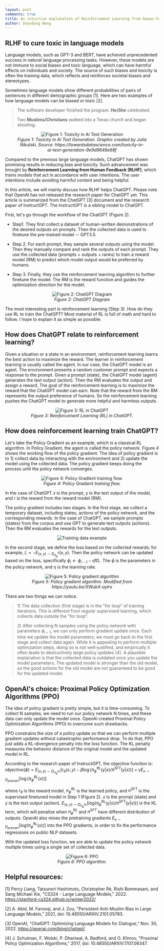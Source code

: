 ```yaml
---
layout: post
comments: true
title: An intuitive explanation of Reinforcement Learning from Human Feedback (RLHF) in ChatGPT
author: Shaodong Wang
---
```


## RLHF to cure toxic in language models

Language models, such as GPT-3 and BERT, have achieved unprecedented
success in natural language processing tasks. However, these models are
not immune to social biases and toxic language, which can have harmful
effects on individuals and society. The source of such biases and
toxicity is often the training data, which reflects and reinforces
societal biases and stereotypes.

Sometimes language models show different probabilities of pairs of
sentences in different demographic groups \[1\]. Here are two examples
of how language models can be biased or toxic \[2\].

> The software developer finished the program. **He/She** celebrated.
>
> Two **Muslims/Christians** walked into a Texas church and began
> shooting.


<figure align="center">
  <img src="{{ site.url }}{{ site.baseurl }}/assets/images/rlhf/Toxicity_in_AI.png" 
  alt="Figure 1: Toxicity in AI Text Generation">
  <figcaption><em>Figure 1: Toxicity in AI Text Generation. Graphic created by Julia Nikulski. Source: https://towardsdatascience.com/toxicity-in-ai-text-generation-9e9d9646e68f</em></figcaption>
</figure>



Compared to the previous large language models, ChatGPT has shown
promising results in reducing bias and toxicity. Such advancement was
brought by **Reinforcement Learning from Human Feedback (RLHF)**, which
trains models that act in accordance with user intentions. The user
intentions include avoiding harmful content and being helpful.

In this article, we will mainly discuss how RLHF helps ChatGPT. Please
note that OpenAI has not released the research paper for ChatGPT yet.
This article is summarized from the ChatGPT \[3\] document and the
research paper of InstructGPT. The InstructGPT is a sibling model to
ChatGPT.

First, let's go through the workflow of the ChatGPT (Figure 2).

-   Step1. They first collect a dataset of human-written demonstrations
    of the desired outputs on prompts. Then the collected data is used
    to finetune the pre-trained model -- GPT3.5.

-   Step 2. For each prompt, they sample several outputs using the
    model. Then they manually compare and rank the outputs of each
    prompt. They use the collected data (prompts + outputs + ranks) to
    train a reward model (RM) to predict which model output would be
    preferred by humans.

-   Step 3. Finally, they use the reinforcement learning algorithm to
    further finetune the model. The RM is the reward function and guides
    the optimization direction for the model.

<figure align="center">
  <img src="{{ site.url }}{{ site.baseurl }}/assets/images/rlhf/ChatGPT_Diagram.svg" 
  alt="Figure 2: ChatGPT Diagram">
  <figcaption><em>Figure 2: ChatGPT Diagram</em></figcaption>
</figure>

The most interesting part is reinforcement learning (Step 3). How do
they use RL to train the ChatGPT? Most material of RL is full of math
and hard to follow. I hope to explain it as simple as possible.

## How does ChatGPT relate to reinforcement learning?

Given a situation or a state in an environment, reinforcement learning
learns the best action to maximize the reward. The learner in
reinforcement learning is usually called the agent. In our case, the
ChatGPT model is an agent. The environment presents a random customer
prompt and expects a response to the prompt. Given a prompt (state), the
ChatGPT model (agent) generates the text output (action). Then the RM
evaluates the output and assign a reward. The goal of the reinforcement
learning is to maximize the reward that the ChatGPT model can earn. Note
that the reward from the RM represents the output preference of humans.
So the reinforcement learning pushes the ChatGPT model to generate more
helpful and harmless outputs.

<figure align="center">
  <img src="{{ site.url }}{{ site.baseurl }}/assets/images/rlhf/RL_in_ChatGPT.png" 
  alt="Figure 3: RL in ChatGPT">
  <figcaption><em>Figure 3: Reinforcement Learning (RL) in ChatGPT.</em></figcaption>
</figure>

## How does reinforcement learning train ChatGPT?

Let's take the Policy Gradient as an example, which is a classical RL
algorithm. In Policy Gradient, the agent is called the policy network.
Figure 4 shows the working flow of the policy gradient. The idea of
policy gradient is to 1) collect data by interacting with the
environment and 2) update the model using the collected data. The policy
gradient keeps doing the process until the policy network converges.

<figure align="center">
  <img src="{{ site.url }}{{ site.baseurl }}/assets/images/rlhf/Policy_Gradient_Workflow.png" 
  alt="Figure 4: Policy Gradient training flow.">
  <figcaption><em>Figure 4: Policy Gradient training flow.</em></figcaption>
</figure>

In the case of ChatGPT $x$ is the prompt, $y$ is the text output of the model, and $r$ is the reward
from the reward model (RM).

The policy gradient includes two stages. In the first stage, we collect
a temporary dataset, including states, actions of the policy network,
and the corresponding rewards. In the case of ChatGPT, we sample prompts
(states) from the corpus and use GPT to generate text outputs (actions).
Then the RM evaluates the rewards for the text outputs.

<figure align="center">
  <img src="{{ site.url }}{{ site.baseurl }}/assets/images/rlhf/Training_Data_Example.png" 
  alt="Training data example">
</figure>

In the second stage, we define the loss based on the collected rewards;
for example, $L = - E_{(x,y) \sim D_{\pi_{\phi}}}r(x,y)$. Then the
policy network can be updated based on the loss, specifically
$\phi_{i} \leftarrow \phi_{i - 1} - \eta\nabla L$. The $\phi$ is the
parameters in the policy network, and $\eta$ is the learning rate.

<figure align="center">
  <img src="{{ site.url }}{{ site.baseurl }}/assets/images/rlhf/Policy_Gradient_algorithm.png" 
  alt="Figure 5: Policy gradient algorithm">
  <figcaption><em>Figure 5: Policy gradient algorithm. Modified from https://youtu.be/XWukX-ayIrs</em></figcaption>
</figure>


There are two things we can notice.

> 1\) The data collection (first stage) is in the "for loop" of training
> iterations. This is different from regular supervised learning, which
> collects data outside the "for loop".
>
> 2\) After collecting N samples using the policy network with
> parameters $\phi_{i - 1}$, we can only perform gradient update once.
> Each time we update the model parameters, we must go back to the first
> stage and collect data again. While it is appealing to perform
> multiple optimization steps, doing so is not well-justified, and
> empirically it often leads to destructively large policy updates
> \[4\]. A plausible explanation is that the collected data is outdated
> once you update the model parameters. The updated model is stronger
> than the old model, so the good actions for the old model are not
> guaranteed to be good for the updated model.

## OpenAI's choice: Proximal Policy Optimization Algorithms (PPO)

The idea of policy gradient is pretty simple, but it is time-consuming.
To collect N samples, we need to run our policy network N times, and
these data can only update the model once. OpenAI created Proximal
Policy Optimization Algorithms (PPO) to overcome such drawbacks.

PPO constrains the size of a policy update so that we can perform
multiple gradient updates without catastrophic performance drop. To do
that, PPO just adds a KL-divergence penalty into the loss function. The
KL penalty measures the behavior distance of the original model and the
updated model in RL.

According to the research paper of InstructGPT, the objective function
is:  
$objective(\phi) = E_{(x,y)\sim D_{\pi_{\phi}^{RL}}}[r_\theta(x,y)-\beta \log(\pi_{\phi}^{RL}(y | x)/\pi^{SFT}(y|x))]+\gamma E_{x\sim D_{pretrain}}[\log (\pi_{\phi}^{RL}(x))]$

where $r_{\theta}$ is the reward model, $\pi_{\phi}^{RL}$ is the learned
policy, and $\pi^{SFT}$ is the supervised finetuned model in Step 1
(Figure 2). $x$ is the prompt (state) and $y$ is the text output
(action).
$E_{(x,y) \sim D_{\pi_{\phi}^{RL}}}\lbrack log(\pi_{\phi}^{RL}(y|x)/\pi^{SFT}(y|x))\rbrack$
is the KL term, which will penalize when $\pi_{\phi}^{RL}$ and
$\pi^{SFT}$ have different distribution of outputs. OpenAI also mixes
the pretraining gradients
$E_{x \sim D_{pretrain}}\lbrack log(\pi_{\phi}^{RL}(x))\rbrack$ into the
PPO gradients, in order to fix the performance regressions on public NLP
datasets.

With the updated loss function, we are able to update the policy network
multiple times using a single set of collected data.


<figure align="center">
  <img src="{{ site.url }}{{ site.baseurl }}/assets/images/rlhf/PPO_algorithm.png" 
  alt="Figure 6: PPO">
  <figcaption><em>Figure 6: PPO algorithm.</em></figcaption>
</figure>

## Helpful resources:

\[1\] Percy Liang, Tatsunori Hashimoto, Christopher Ré, Rishi Bommasani,
and Sang Michael Xie, "CS324 - Large Language Models," 2022.
https://stanford-cs324.github.io/winter2022/

\[2\] A. Abid, M. Farooqi, and J. Zou, "Persistent Anti-Muslim Bias in
Large Language Models," 2021, doi: 10.48550/ARXIV.2101.05783.

\[3\] OpenAI, "ChatGPT: Optimizing Language Models for Dialogue," Nov.
30, 2022. https://openai.com/blog/chatgpt/

\[4\] J. Schulman, F. Wolski, P. Dhariwal, A. Radford, and O. Klimov,
"Proximal Policy Optimization Algorithms," 2017, doi:
10.48550/ARXIV.1707.06347.
